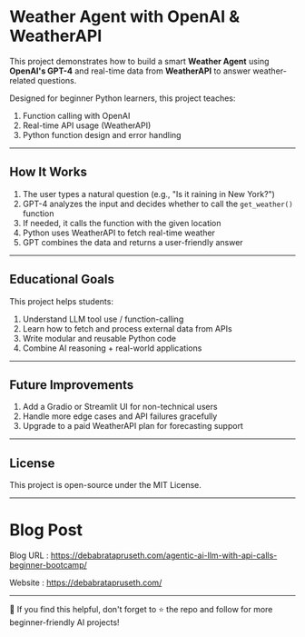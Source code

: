 # Weather Agent with OpenAI & WeatherAPI

This project demonstrates how to build a smart **Weather Agent** using **OpenAI's GPT-4** and real-time data from **WeatherAPI** to answer weather-related questions.

Designed for beginner Python learners, this project teaches:
1. Function calling with OpenAI
2. Real-time API usage (WeatherAPI)
4. Python function design and error handling

---

## How It Works


1. The user types a natural question (e.g., "Is it raining in New York?")
2. GPT-4 analyzes the input and decides whether to call the `get_weather()` function
3. If needed, it calls the function with the given location
4. Python uses WeatherAPI to fetch real-time weather
5. GPT combines the data and returns a user-friendly answer

---


## Educational Goals
This project helps students:

1. Understand LLM tool use / function-calling
2. Learn how to fetch and process external data from APIs
3. Write modular and reusable Python code
4. Combine AI reasoning + real-world applications

---

## Future Improvements

1. Add a Gradio or Streamlit UI for non-technical users
2. Handle more edge cases and API failures gracefully
3. Upgrade to a paid WeatherAPI plan for forecasting support

---

## License
This project is open-source under the MIT License.

---

# Blog Post

Blog URL : https://debabratapruseth.com/agentic-ai-llm-with-api-calls-beginner-bootcamp/

Website : https://debabratapruseth.com/

---

👋 If you find this helpful, don't forget to ⭐ the repo and follow for more beginner-friendly AI projects!
